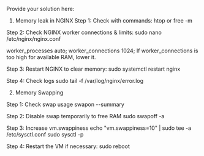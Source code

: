 Provide your solution here:
1) Memory leak in NGINX	
Step 1:  Check with commands:
htop or free -m

Step 2:  Check NGINX worker connections & limits:
sudo nano /etc/nginx/nginx.conf

worker_processes auto;
worker_connections 1024;
If worker_connections is too high for available RAM, lower it.

Step 3: Restart NGINX to clear memory:
sudo systemctl restart nginx

Step 4: Check logs
sudo tail -f /var/log/nginx/error.log

2) Memory Swapping

Step 1:  Check swap usage
swapon --summary

Step 2: Disable swap temporarily to free RAM
sudo swapoff -a

Step 3: Increase vm.swappiness
echo "vm.swappiness=10" | sudo tee -a /etc/sysctl.conf
sudo sysctl -p

Step 4: Restart the VM if necessary:
sudo reboot
